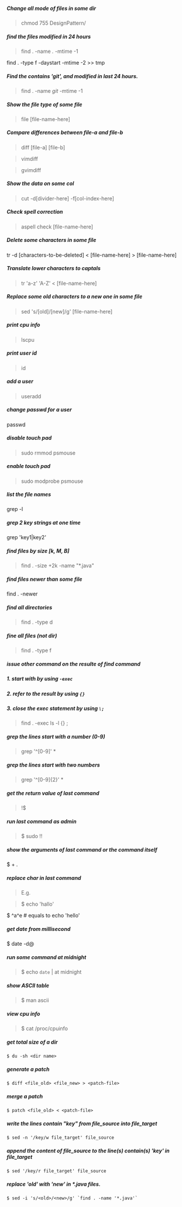 ##### Change all mode of files in some dir
> chmod 755 DesignPattern/

##### find the files modified in 24 hours
> find . -name *.* -mtime -1

find . -type f -daystart -mtime -2 >> tmp

##### Find the contains 'git', and modified in last 24 hours.
> find . -name *git* -mtime -1

##### Show the file type of some file
> file [file-name-here]

##### Compare differences between file-a and file-b
> diff [file-a] [file-b]

> vimdiff

> gvimdiff

##### Show the data on some col
> cut -d[divider-here] -f[col-index-here]

##### Check spell correction
> aspell check [file-name-here]

##### Delete some characters in some file
tr -d [characters-to-be-deleted] < [file-name-here] > [file-name-here]

##### Translate lower characters to captals
> tr 'a-z' 'A-Z' < [file-name-here]

##### Replace some old characters to a new one in some file
> sed 's/[old]/[new]/g' [file-name-here]

##### print cpu info
> lscpu

##### print user id
> id

##### add a user
> useradd

##### change passwd for a user
passwd <user-name>

##### disable touch pad
> sudo rmmod psmouse

##### enable touch pad
> sudo modprobe psmouse

##### list the file names
grep -l <key-string> <file-name>

##### grep 2 key strings at one time
grep 'key1\|key2' <file-name>

##### find files by size [k, M, B]
> find . -size +2k -name "*.java"

##### find files newer than some file
find . -newer <file-name>

##### find all directories 
> find . -type d

##### fine all files (not dir)
> find . -type f

##### issue other command on the resulte of find command
##### 1. start with by using `-exec`
##### 2. refer to the result by using `{}`
##### 3. close the exec statement by using `\;`
> find . -exec ls -l {} \;

##### grep the lines start with a number (0-9)
> grep '^[0-9]' *

##### grep the lines start with two numbers
> grep '^[0-9]\{2\}' *

##### get the return value of last command
> !$

##### run last command as admin
> $ sudo !!

##### show the arguments of last command or the command itself
$ <Alt> + .

##### replace char in last command
> E.g.

> $ echo 'hallo'

$ ^a^e            # equals to echo 'hello'

##### get date from millisecond
$ date -d@<long number here>

##### run some command at midnight
> $ echo `date` | at midnight

##### show ASCII table
> $ man ascii

##### view cpu info
> $ cat /proc/cpuinfo

##### get total size of a dir
    $ du -sh <dir name>

##### generate a patch
    $ diff <file_old> <file_new> > <patch-file>

##### merge a patch
    $ patch <file_old> < <patch-file>

##### write the lines contain "key" from file_source into file_target
    $ sed -n '/key/w file_target' file_source

##### append the content of file_source to the line(s) contain(s) 'key' in file_target
    $ sed '/key/r file_target' file_source 

##### replace 'old' with 'new' in *.java files.
    $ sed -i 's/<old>/<new>/g' `find . -name '*.java'`

